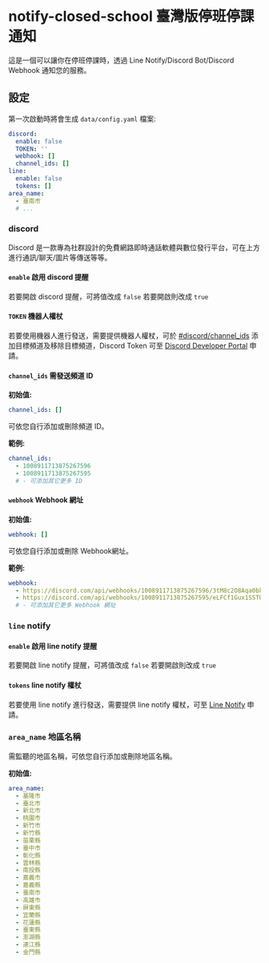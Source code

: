# notify-closed-school 臺灣版停班停課通知

這是一個可以讓你在停班停課時，透過 Line Notify/Discord Bot/Discord Webhook 通知您的服務。

## 設定

第一次啟動時將會生成 `data/config.yaml` 檔案:

```yaml
discord:
  enable: false
  TOKEN: ''
  webhook: []
  channel_ids: []
line:
  enable: false
  tokens: []
area_name:
  - 臺南市
  # ...
```

### discord

Discord 是一款專為社群設計的免費網路即時通話軟體與數位發行平台，可在上方進行通訊/聊天/圖片等傳送等等。

#### `enable` 啟用 discord 提醒

若要開啟 discord 提醒，可將值改成 `false` 若要開啟則改成 `true`

#### `TOKEN` 機器人權杖

若要使用機器人進行發送，需要提供機器人權杖，可於 [#discord/channel_ids](#channel_ids-需發送頻道-id) 添加目標頻道及移除目標頻道，Discord Token 可至 [Discord Developer Portal](https://discord.com/developers/applications) 申請。

#### `channel_ids` 需發送頻道 ID

**初始值:**

```yaml
channel_ids: []
```

可依您自行添加或刪除頻道 ID。

**範例:**

```yaml
channel_ids:
  - 1008911713875267596
  - 1008911713875267595
  # - 可添加其它更多 ID
```

#### `webhook` Webhook 網址

**初始值:**

```yaml
webhook: []
```

可依您自行添加或刪除 Webhook網址。

**範例:**

```yaml
webhook:
  - https://discord.com/api/webhooks/1008911713875267596/3tM8c2O8Aqa0bkLNzILV3py-TA5RdY3Xy3aG7EkE-iXavEvmO7QL3A15zWkbbd8DAaUH
  - https://discord.com/api/webhooks/1008911713875267595/eLFCf1Gux1SSTUBOteEJNvHBpGaIm8WtcGyDL8gdoZGSskAIjExs01ygU7VBw-NBaAaZ
  # - 可添加其它更多 Webhook 網址
```

### `line` notify

#### `enable` 啟用 line notify 提醒

若要開啟 line notify 提醒，可將值改成 `false` 若要開啟則改成 `true`

#### `tokens` line notify 權杖

若要使用 line notify 進行發送，需要提供 line notify 權杖，可至 [Line Notify](https://notify-bot.line.me/zh_TW/) 申請。

### `area_name` 地區名稱

需監聽的地區名稱，可依您自行添加或刪除地區名稱。

**初始值:**

```yaml
area_name:
  - 基隆市
  - 臺北市
  - 新北市
  - 桃園市
  - 新竹市
  - 新竹縣
  - 苗栗縣
  - 臺中市
  - 彰化縣
  - 雲林縣
  - 南投縣
  - 嘉義市
  - 嘉義縣
  - 臺南市
  - 高雄市
  - 屏東縣
  - 宜蘭縣
  - 花蓮縣
  - 臺東縣
  - 澎湖縣
  - 連江縣
  - 金門縣
```
